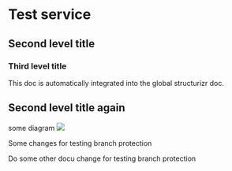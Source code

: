 # Test service
## Second level title

### Third level title
This doc is automatically integrated into the global structurizr doc.

## Second level title again

some diagram
![](embed:mf-chsdi3)

Some changes for testing branch protection

Do some other docu change for testing branch protection
